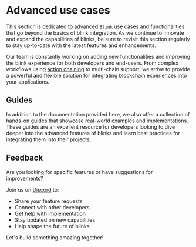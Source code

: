 # Advanced use cases

This section is dedicated to advanced `Blink` use cases and functionalities that go beyond the basics of blink integration. As we continue to innovate and expand the capabilities of blinks, be sure to revisit this section regularly to stay up-to-date with the latest features and enhancements.

Our team is constantly working on adding new functionalities and improving the blink experience for both developers and end-users. From complex workflows using [action chaining](./action-chaining.md) to multi-chain support, we strive to provide a powerful and flexible solution for integrating blockchain experiences into your applications.

## Guides

In addition to the documentation provided here, we also offer a collection of [hands-on guides](../guides/index.md) that showcase real-world examples and implementations. These guides are an excellent resource for developers looking to dive deeper into the advanced features of blinks and learn best practices for integrating them into their projects.

## Feedback

Are you looking for specific features or have suggestions for improvements?

Join us on [Discord](https://discord.com/invite/saydialect) to:

- Share your feature requests
- Connect with other developers
- Get help with implementation
- Stay updated on new capabilities
- Help shape the future of blinks

Let's build something amazing together!
